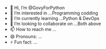 - 👋 Hi, I’m @GovyForPython
- 👀 I’m interested in ...Programming codding
- 🌱 I’m currently learning ...Python & DevOps
- 💞️ I’m looking to collaborate on ...Both above
- 📫 How to reach me ...
- 😄 Pronouns: ...
- ⚡ Fun fact: ...

<!---
GovyForDevops/GovyForDevops is a ✨ special ✨ repository because its `README.md` (this file) appears on your GitHub profile.
You can click the Preview link to take a look at your changes.
--->
